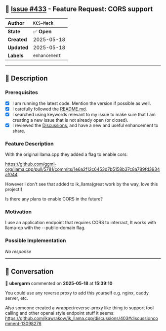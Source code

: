 ## 📌 [Issue #433](https://github.com/ikawrakow/ik_llama.cpp/issues/433) - Feature Request: CORS support

| **Author** | `KCS-Mack` |
| :--- | :--- |
| **State** | ✅ **Open** |
| **Created** | 2025-05-18 |
| **Updated** | 2025-05-18 |
| **Labels** | `enhancement` |

---

## 📄 Description

### Prerequisites

- [x] I am running the latest code. Mention the version if possible as well.
- [x] I carefully followed the [README.md](https://github.com/ggerganov/llama.cpp/blob/master/README.md).
- [x] I searched using keywords relevant to my issue to make sure that I am creating a new issue that is not already open (or closed).
- [x] I reviewed the [Discussions](https://github.com/ggerganov/llama.cpp/discussions), and have a new and useful enhancement to share.

### Feature Description

With the original llama.cpp they added a flag to enable cors:

https://github.com/ggml-org/llama.cpp/pull/5781/commits/1e6a2f12c6453d7b5158b37c8a789fd3934af044

However I don't see that added to ik_llama(great work by the way, love this project!)

Is there any plans to enable CORS in the future?

### Motivation

I use an application endpoint that requires CORS to interract, It works with llama-cp with the --public-domain flag.

### Possible Implementation

_No response_

---

## 💬 Conversation

👤 **ubergarm** commented on **2025-05-18** at **15:39:10**

You could use any reverse proxy to add this yourself e.g. nginx, caddy server, etc.

Also someone created a wrapper/reverse-proxy like thing to support tool calling and other openai style endpoint stuff it seems: https://github.com/ikawrakow/ik_llama.cpp/discussions/403#discussioncomment-13098276